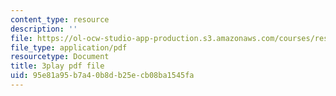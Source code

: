 ```yaml
---
content_type: resource
description: ''
file: https://ol-ocw-studio-app-production.s3.amazonaws.com/courses/res-6-012-introduction-to-probability-spring-2018/95e81a95b7a40b8db25ecb08ba1545fa_jzhFxJflHXQ.pdf
file_type: application/pdf
resourcetype: Document
title: 3play pdf file
uid: 95e81a95-b7a4-0b8d-b25e-cb08ba1545fa
---
```

